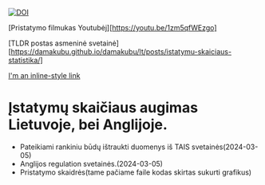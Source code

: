 [![DOI](https://sandbox.zenodo.org/badge/767503487.svg)](https://sandbox.zenodo.org/doi/10.5072/zenodo.33771)

[Pristatymo filmukas Youtubėj][https://youtu.be/1zm5qfWEzgo]

[TLDR postas asmeninė svetainė][https://damakubu.github.io/damakubu/lt/posts/istatymu-skaiciaus-statistika/]


[I'm an inline-style link](https://www.google.com)
# Įstatymų skaičiaus augimas Lietuvoje, bei Anglijoje.
- Pateikiami rankiniu būdų ištraukti duomenys iš TAIS svetainės(2024-03-05)
- Anglijos regulation svetainės.(2024-03-05)
- Pristatymo skaidrės(tame pačiame faile kodas skirtas sukurti grafikus)

